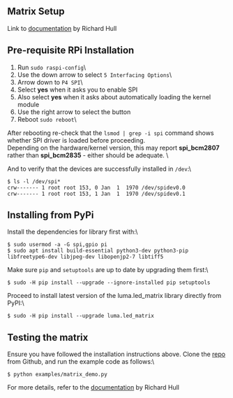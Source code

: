## Matrix Setup
Link to [documentation](https://luma-led-matrix.readthedocs.io/en/latest/install.html) by Richard Hull

## Pre-requisite RPi Installation
1. Run `sudo raspi-config`\
2. Use the down arrow to select `5 Interfacing Options`\
3. Arrow down to `P4 SPI`\
4. Select **yes** when it asks you to enable SPI
5. Also select **yes** when it asks about automatically loading the kernel module
6. Use the right arrow to select the **<Finish>** button
7. Reboot `sudo reboot`\

After rebooting re-check that the `lsmod | grep -i spi` command shows whether SPI driver is loaded before proceeding.\
Depending on the hardware/kernel version, this may report **spi_bcm2807** rather than **spi_bcm2835** - either should be adequate. \

And to verify that the devices are successfully installed in `/dev`:\
```
$ ls -l /dev/spi*
crw------- 1 root root 153, 0 Jan  1  1970 /dev/spidev0.0
crw------- 1 root root 153, 1 Jan  1  1970 /dev/spidev0.1
```

## Installing from PyPi
Install the dependencies for library first with:\
```
$ sudo usermod -a -G spi,gpio pi
$ sudo apt install build-essential python3-dev python3-pip libfreetype6-dev libjpeg-dev libopenjp2-7 libtiff5
```
Make sure `pip` and `setuptools` are up to date by upgrading them first:\
```
$ sudo -H pip install --upgrade --ignore-installed pip setuptools
```
Proceed to install latest version of the luma.led_matrix library directly from PyPI:\
```
$ sudo -H pip install --upgrade luma.led_matrix
```

## Testing the matrix
Ensure you have followed the installation instructions above. Clone the [repo](https://github.com/rm-hull/luma.led_matrix) from Github, and run the example code as follows:\
```
$ python examples/matrix_demo.py
```
For more details, refer to the [documentation](https://luma-led-matrix.readthedocs.io/en/latest/install.html) by Richard Hull
